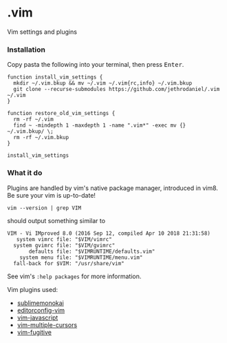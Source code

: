 # .vim

Vim settings and plugins

### Installation

Copy pasta the following into your terminal, then press <kbd>Enter</kbd>.
```
function install_vim_settings {
  mkdir ~/.vim.bkup && mv ~/.vim ~/.vim{rc,info} ~/.vim.bkup
  git clone --recurse-submodules https://github.com/jethrodaniel/.vim ~/.vim
}

function restore_old_vim_settings {
  rm -rf ~/.vim
  find ~ -mindepth 1 -maxdepth 1 -name ".vim*" -exec mv {} ~/.vim.bkup/ \;
  rm -rf ~/.vim.bkup
}

install_vim_settings
```

### What it do

Plugins are handled by vim's native package manager, introduced in vim8. Be sure your vim is up-to-date!

```
vim --version | grep VIM
```

should output something similar to

```
VIM - Vi IMproved 8.0 (2016 Sep 12, compiled Apr 10 2018 21:31:58)
   system vimrc file: "$VIM/vimrc"
  system gvimrc file: "$VIM/gvimrc"
       defaults file: "$VIMRUNTIME/defaults.vim"
    system menu file: "$VIMRUNTIME/menu.vim"
  fall-back for $VIM: "/usr/share/vim"
```

See vim's `:help packages` for more information.

Vim plugins used:
* [sublimemonokai](https://github.com/ErichDonGubler/vim-sublime-monokai)
* [editorconfig-vim](https://github.com/editorconfig/editorconfig-vim)
* [vim-javascript](https://github.com/pangloss/vim-javascript)
* [vim-multiple-cursors](https://github.com/terryma/vim-multiple-cursors)
* [vim-fugitive](https://github.com/tpope/vim-fugitive)
